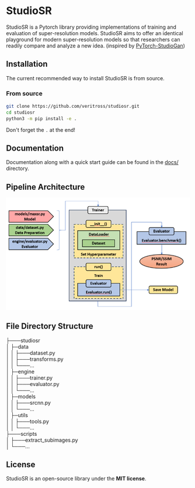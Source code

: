 # StudioSR
StudioSR is a Pytorch library providing implementations of training and evaluation of super-resolution models. StudioSR aims to offer an identical playground for modern super-resolution models so that researchers can readily compare and analyze a new idea. (inspired by [PyTorch-StudioGan](https://github.com/POSTECH-CVLab/PyTorch-StudioGAN))


## Installation
The current recommended way to install StudioSR is from source.

### From source
```bash
git clone https://github.com/veritross/studiosr.git
cd studiosr
python3 -m pip install -e .
```
Don't forget the `.` at the end!


## Documentation
Documentation along with a quick start guide can be found in the [docs/](./docs/) directory.


## Pipeline Architecture
<p align="center">
  <img width="800" src="assets/Pipeline_arch.png">
</p>


## File Directory Structure
├───studiosr  
│   ├─data  
│   │ ├───dataset.py  
│   │ ├───transforms.py  
│   │ └───...  
│   ├─engine  
│   │ ├───trainer.py  
│   │ ├───evaluator.py  
│   │ └───...  
│   ├─models  
│   │ ├───srcnn.py  
│   │ └───...  
│   ├─utils  
│   │ ├───tools.py  
│   │ └───...  
├───scripts  
│   ├───extract_subimages.py  
│   └───...  


## License
StudioSR is an open-source library under the **MIT license**. 
